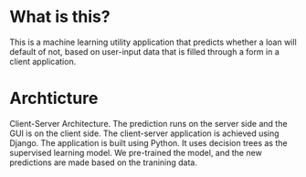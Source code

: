 # What is this?
This is a machine learning utility application that predicts whether a loan will default of not, based on user-input data that is filled through a form in a client application. 

# Archticture
Client-Server Architecture. 
The prediction runs on the server side and the GUI is on the client side. The client-server application is achieved using Django. 
The application is built using Python. It uses decision trees as the supervised learning model. We pre-trained the model, and the new predictions are made based on the tranining data. 
